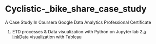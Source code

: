 # Cyclistic-_bike_share_case_study
A Case Study In Coursera Google Data Analytics Professional Certificate
1. ETD processes & Data visualization with Python on Jupyter lab
2.[a link](https://public.tableau.com/views/casestudybikeshare/CasualStartStationRides2021_1?:language=en-US&:display_count=n&:origin=viz_share_link)Data visualization with Tableau
